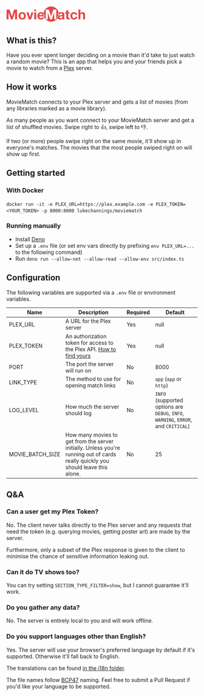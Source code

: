 # <img src="public/logo.svg" height="40px" alt="MovieMatch" />

## What is this?

Have you ever spent longer deciding on a movie than it'd take to just watch a random movie? This is an app that helps you and your friends pick a movie to watch from a [Plex](https://www.plex.tv) server.

## How it works

MovieMatch connects to your Plex server and gets a list of movies (from any libraries marked as a movie library).

As many people as you want connect to your MovieMatch server and get a list of shuffled movies. Swipe right to 👍, swipe left to 👎.

If two (or more) people swipe right on the same movie, it'll show up in everyone's matches. The movies that the most people swiped right on will show up first.

## Getting started

### With Docker

`docker run -it -e PLEX_URL=https://plex.example.com -e PLEX_TOKEN=<YOUR_TOKEN> -p 8000:8000 lukechannings/moviematch`

### Running manually

- Install [Deno](https://deno.land)
- Set up a `.env` file (or set env vars directly by prefixing `env PLEX_URL=...` to the following command)
- Run `deno run --allow-net --allow-read --allow-env src/index.ts`

## Configuration

The following variables are supported via a `.env` file or environment variables.

| Name             | Description                                                                                                                                                      | Required | Default                                                                            |
| ---------------- | ---------------------------------------------------------------------------------------------------------------------------------------------------------------- | -------- | ---------------------------------------------------------------------------------- |
| PLEX_URL         | A URL for the Plex server                                                                                                                                        | Yes      | null                                                                               |
| PLEX_TOKEN       | An authorization token for access to the Plex API. [How to find yours](https://support.plex.tv/articles/204059436-finding-an-authentication-token-x-plex-token/) | Yes      | null                                                                               |
| PORT             | The port the server will run on                                                                                                                                  | No       | 8000                                                                               |
| LINK_TYPE        | The method to use for opening match links                                                                                                                        | No       | `app` (`app` or `http`)                                                            |
| LOG_LEVEL        | How much the server should log                                                                                                                                   | No       | `INFO` (supported options are `DEBUG`, `INFO`, `WARNING`, `ERROR`, and `CRITICAL`) |
| MOVIE_BATCH_SIZE | How many movies to get from the server initially. Unless you're running out of cards really quickly you should leave this alone.                                 | No       | 25                                                                                 |

## Q&A

### Can a user get my Plex Token?

No. The client never talks directly to the Plex server and any requests that need the token (e.g. querying movies, getting poster art) are made by the server.

Furthermore, only a subset of the Plex response is given to the client to minimise the chance of sensitive information leaking out.

### Can it do TV shows too?

You can try setting `SECTION_TYPE_FILTER=show`, but I cannot guarantee it'll work.

### Do you gather any data?

No. The server is entirely local to you and will work offline.

### Do you support languages other than English?

Yes. The server will use your browser's preferred language by default if it's supported. Otherwise it'll fall back to English.

The translations can be found [in the i18n folder](./i18n).

The file names follow [BCP47](https://tools.ietf.org/html/bcp47) naming. Feel free to submit a Pull Request if you'd like your language to be supported.
